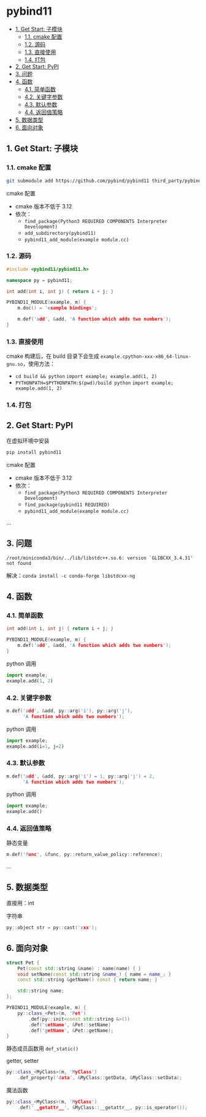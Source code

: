 # pybind11

- [1. Get Start: 子模块](#1-get-start-子模块)
  - [1.1. cmake 配置](#11-cmake-配置)
  - [1.2. 源码](#12-源码)
  - [1.3. 直接使用](#13-直接使用)
  - [1.4. 打包](#14-打包)
- [2. Get Start: PyPI](#2-get-start-pypi)
- [3. 问题](#3-问题)
- [4. 函数](#4-函数)
  - [4.1. 简单函数](#41-简单函数)
  - [4.2. 关键字参数](#42-关键字参数)
  - [4.3. 默认参数](#43-默认参数)
  - [4.4. 返回值策略](#44-返回值策略)
- [5. 数据类型](#5-数据类型)
- [6. 面向对象](#6-面向对象)

## 1. Get Start: 子模块

### 1.1. cmake 配置

```sh
git submodule add https://github.com/pybind/pybind11 third_party/pybind11
```

cmake 配置

- cmake 版本不低于 3.12
- 依次：
  - `find_package(Python3 REQUIRED COMPONENTS Interpreter Development)`
  - `add_subdirectory(pybind11)`
  - `pybind11_add_module(example module.cc)`

### 1.2. 源码

```cpp
#include <pybind11/pybind11.h>

namespace py = pybind11;

int add(int i, int j) { return i + j; }

PYBIND11_MODULE(example, m) {
    m.doc() = 'example bindings';

    m.def('add', &add, 'A function which adds two numbers');
}
```

### 1.3. 直接使用

cmake 构建后，在 build 目录下会生成 `example.cpython-xxx-x86_64-linux-gnu.so`，使用方法：

- `cd build && python` `import example; example.add(1, 2)`
- `PYTHONPATH=$PYTHONPATH:$(pwd)/build python` `import example; example.add(1, 2)`

### 1.4. 打包

## 2. Get Start: PyPI

在虚拟环境中安装

```sh
pip install pybind11
```

cmake 配置

- cmake 版本不低于 3.12
- 依次：
  - `find_package(Python3 REQUIRED COMPONENTS Interpreter Development)`
  - `find_package(pybind11 REQUIRED)`
  - `pybind11_add_module(example module.cc)`

...

## 3. 问题

``/root/miniconda3/bin/../lib/libstdc++.so.6: version `GLIBCXX_3.4.31' not found``

解决：`conda install -c conda-forge libstdcxx-ng`

## 4. 函数

### 4.1. 简单函数

```cpp
int add(int i, int j) { return i + j; }

PYBIND11_MODULE(example, m) {
    m.def('add', &add, 'A function which adds two numbers');
}
```

python 调用

```py
import example;
example.add(1, 2)
```

### 4.2. 关键字参数

```cpp
m.def('add', &add, py::arg('i'), py::arg('j'),
      'A function which adds two numbers');
```

python 调用

```py
import example;
example.add(i=1, j=2)
```

### 4.3. 默认参数

```cpp
m.def('add', &add, py::arg('i') = 1, py::arg('j') = 2,
      'A function which adds two numbers');
```

python 调用

```py
import example;
example.add()
```

### 4.4. 返回值策略

静态变量

```cpp
m.def('func', &func, py::return_value_policy::reference);
```

...

## 5. 数据类型

直接用：int

字符串

```cpp
py::object str = py::cast('xxx');
```

## 6. 面向对象

```cpp
struct Pet {
    Pet(const std::string &name) : name(name) { }
    void setName(const std::string &name_) { name = name_; }
    const std::string &getName() const { return name; }

    std::string name;
};

PYBIND11_MODULE(example, m) {
    py::class_<Pet>(m, 'Pet')
        .def(py::init<const std::string &>())
        .def('setName', &Pet::setName)
        .def('getName', &Pet::getName);
}
```

静态成员函数用 `def_static()`

getter, setter

```cpp
py::class_<MyClass>(m, 'MyClass')
    .def_property('data', &MyClass::getData, &MyClass::setData);
```

魔法函数

```cpp
py::class_<MyClass>(m, 'MyClass')
    .def('__getattr__', &MyClass::__getattr__, py::is_operator());
```
